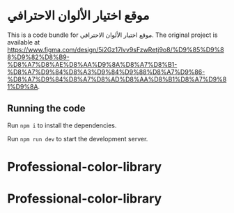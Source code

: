 
  # موقع اختيار الألوان الاحترافي

  This is a code bundle for موقع اختيار الألوان الاحترافي. The original project is available at https://www.figma.com/design/5i2Gz17lvv9sFzwRetj9o8/%D9%85%D9%88%D9%82%D8%B9-%D8%A7%D8%AE%D8%AA%D9%8A%D8%A7%D8%B1-%D8%A7%D9%84%D8%A3%D9%84%D9%88%D8%A7%D9%86-%D8%A7%D9%84%D8%A7%D8%AD%D8%AA%D8%B1%D8%A7%D9%81%D9%8A.

  ## Running the code

  Run `npm i` to install the dependencies.

  Run `npm run dev` to start the development server.
  # Professional-color-library
# Professional-color-library
